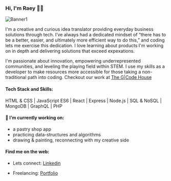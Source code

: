### Hi, I'm Raey 👋🏽

![Banner1](https://user-images.githubusercontent.com/47502899/101795693-25694380-3ad6-11eb-9c91-3e45c2221c58.png)

I'm a creative and curious idea translator providing everyday business solutions through tech. I’ve always had a dedicated mindset of “there has to be a better, easier, and ultimately more efficient way to do this,” and coding lets me exercise this dedication. I love learning about products I'm working on in depth and delivering solutions that exceed expexations. 

I'm passionate about innovation, empowering underrepresented communities, and leveling the playing field within STEM. I use my skills as a developer to make resources more accessible for those taking a non-traditional path into coding. Checkout our work at [The G|Code House](https://t.co/EmihFhpHY2?amp=1)


#### Tech Stack and Skills: 
HTML & CSS | JavaScript ES6 | React | Express | Node.js | SQL & NoSQL | MongoDB | GraphQL | PHP 

#### 🔭 I’m currently working on:

* a pastry shop app
* practicing data-structures and algorithms
* drawing & painting, reconnecting with my creative side

#### Find me on the web:

* Lets connect: [Linkedin](https://www.linkedin.com/in/raeyabera/)

* Freelancing: [Portfolio](https://raeyabera.com/)


<!--
**Raey-Abera/Raey-Abera** is a ✨ _special_ ✨ repository because its `README.md` (this file) appears on your GitHub profile.

